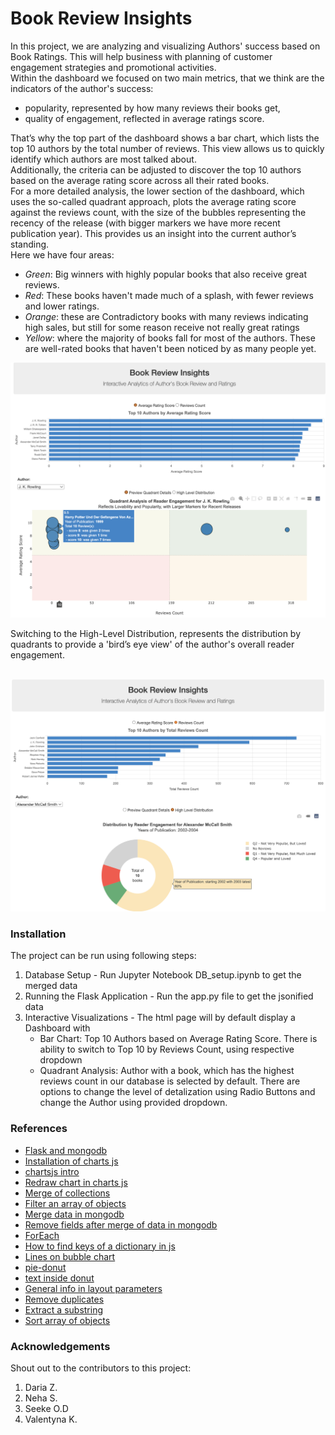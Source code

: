 # Book Review Insights
In this project, we are analyzing and visualizing Authors' success based on Book Ratings. This will help business with planning of customer engagement strategies and promotional activities. <br>
Within the dashboard we focused on two main metrics, that we think are the indicators of the author's success: 
 - popularity, represented by how many reviews their books get,
 - quality of engagement, reflected in average ratings score.

That’s why the top part of the dashboard shows a bar chart, which lists the top 10 authors by the total number of reviews. 
This view allows us to quickly identify which authors are most talked about. <br>
Additionally, the criteria can be adjusted to discover the top 10 authors based on the average rating score across all their rated books.<br>
For a more detailed analysis, the lower section of the dashboard, which uses the so-called quadrant approach, plots the average rating score against the reviews count, with the size of the bubbles representing the recency of the release (with bigger markers we have more recent publication year). This provides us an insight into the current author’s standing.<br>
Here we have four areas:
 - *Green*: Big winners with highly popular books that also receive great reviews.
 - *Red*: These books haven't made much of a splash, with fewer reviews and lower ratings.
 - *Orange*: these are Contradictory books with many reviews indicating high sales, but still for some reason receive not really great ratings
 - *Yellow*: where the majority of books fall for most of the authors. These are well-rated books that haven't been noticed by as many people yet.

<p align="center">
<img src="https://github.com/ValentynaK17/Project3/blob/main/Visuals/DefaultView.png" width=“275">
</p>
Switching to the High-Level Distribution, represents the distribution by quadrants to provide a 'bird’s eye view' of the author's overall reader engagement. <br><br>

<p align="center">
<img src="https://github.com/ValentynaK17/Project3/blob/main/Visuals/BirdsView.png" width=“275">
</p>

### Installation
The project can be run using following steps:
1. Database Setup - Run Jupyter Notebook DB_setup.ipynb to get the merged data
2. Running the Flask Application - Run the app.py file to get the jsonified data
3. Interactive Visualizations - The html page will by default display a Dashboard with
    - Bar Chart: Top 10 Authors based on Average Rating Score. There is ability to switch to Top 10 by Reviews Count, using respective dropdown
    - Quadrant Analysis: Author with a book, which has the highest reviews count in our database is selected by default. There are options to change the level of detalization using Radio Buttons and change the Author using provided dropdown.


### References
 - [Flask and mongodb](https://www.digitalocean.com/community/tutorials/how-to-use-mongodb-in-a-flask-application)
 - [Installation of charts js](https://www.chartjs.org/docs/latest/getting-started/installation.html)
 - [chartsjs intro](https://www.chartjs.org/docs/latest/getting-started/usage.html)
 - [Redraw chart in charts js](https://stackoverflow.com/questions/40056555/destroy-chart-js-bar-graph-to-redraw-other-graph-in-same-canvas)
 - [Merge of collections](https://www.mongodb.com/developer/languages/python/python-quickstart-aggregation/)
 - [Filter an array of objects](https://builtin.com/software-engineering-perspectives/javascript-filter)
 - [Merge data in mongodb](https://jira.mongodb.org/browse/SERVER-30812)
 - [Remove fields after merge of data in mongodb](https://www.mongodb.com/docs/manual/reference/operator/aggregation/unset/)
 - [ForEach](https://www.w3schools.com/jsref/jsref_foreach.asp)
 - [How to find keys of a dictionary in js](https://developer.mozilla.org/en-US/docs/Web/JavaScript/Reference/Global_Objects/Object/keys)
 - [Lines on bubble chart](https://stackoverflow.com/questions/42423167/custom-vertical-line-using-plotly-js)
 - [pie-donut](https://codepen.io/Shokeen/pen/gxwKKO)
 - [text inside donut](https://stackoverflow.com/questions/28097184/adding-text-to-the-center-of-a-d3-donut-graph)
 - [General info in layout parameters](https://plotly.com/javascript/reference/layout/xaxis/)
 - [Remove duplicates](https://www.geeksforgeeks.org/how-to-remove-duplicate-elements-from-javascript-array/)
 - [Extract a substring](https://www.w3schools.com/jsref/jsref_substring.asp)
 - [Sort array of objects](https://www.javascripttutorial.net/array/javascript-sort-an-array-of-objects/)


### Acknowledgements
Shout out to the contributors to this project:
1. Daria Z.
2. Neha S.
3. Seeke O.D
4. Valentyna K.

 
